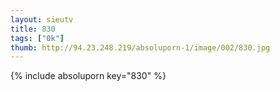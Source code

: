 ```yaml
--- 
layout: sieutv
title: 830
tags: ["0k"]
thumb: http://94.23.248.219/absoluporn-1/image/002/830.jpg
---
```

{% include absoluporn key="830" %} 
